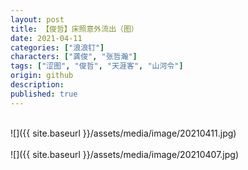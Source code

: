 ```yaml
---
layout: post
title: 【俊哲】床照意外流出（图）
date: 2021-04-11
categories: ["浪浪钉"]
characters: ["龚俊", "张哲瀚"]
tags: ["涩图", "俊哲", "天涯客", "山河令"]
origin: github
description: 
published: true
---
```


<br>
![]({{ site.baseurl }}/assets/media/image/20210411.jpg)
<br><br>
![]({{ site.baseurl }}/assets/media/image/20210407.jpg)

